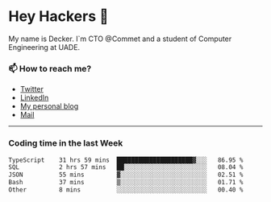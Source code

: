 # Hey Hackers 👋

My name is Decker. I`m CTO @Commet and a student of Computer Engineering at UADE.

### 📫 How to reach me?
- [Twitter](https://x.com/0xDecker) 
- [LinkedIn](https://www.linkedin.com/in/decker-urbano/) 
- [My personal blog](http://decker.sh) 
- [Mail](mailto:me@decker.sh)

---

### Coding time in the last Week

<!--START_SECTION:waka-->

```txt
TypeScript    31 hrs 59 mins  █████████████████████▓░░░   86.95 %
SQL           2 hrs 57 mins   ██░░░░░░░░░░░░░░░░░░░░░░░   08.04 %
JSON          55 mins         ▓░░░░░░░░░░░░░░░░░░░░░░░░   02.51 %
Bash          37 mins         ▒░░░░░░░░░░░░░░░░░░░░░░░░   01.71 %
Other         8 mins          ░░░░░░░░░░░░░░░░░░░░░░░░░   00.40 %
```

<!--END_SECTION:waka-->
